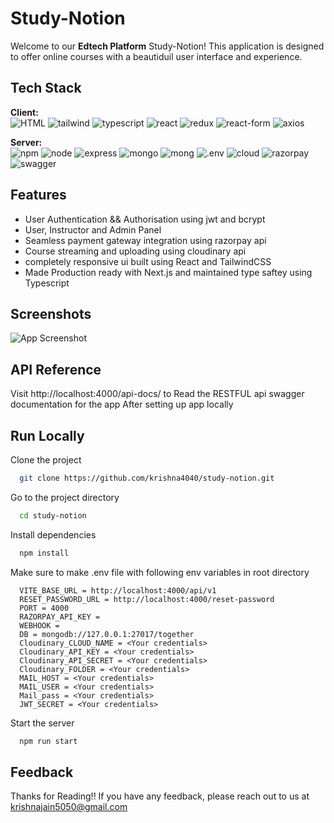 # Study-Notion

Welcome to our **Edtech Platform** Study-Notion! This application is designed to offer online courses with a beautiduil user interface and experience.


## Tech Stack

**Client:** <br/>
![HTML](https://img.shields.io/badge/HTML5-E34F26.svg?style=for-the-badge&logo=HTML5&logoColor=white)
![tailwind](https://img.shields.io/badge/Tailwind%20CSS-06B6D4.svg?style=for-the-badge&logo=Tailwind-CSS&logoColor=white)
![typescript](https://img.shields.io/badge/TypeScript-3178C6.svg?style=for-the-badge&logo=TypeScript&logoColor=white)
![react](https://img.shields.io/badge/React-61DAFB.svg?style=for-the-badge&logo=React&logoColor=black)
![redux](https://img.shields.io/badge/Redux-764ABC.svg?style=for-the-badge&logo=Redux&logoColor=white)
![react-form](https://img.shields.io/badge/React%20Hook%20Form-EC5990.svg?style=for-the-badge&logo=React-Hook-Form&logoColor=white)
![axios](https://img.shields.io/badge/Axios-5A29E4.svg?style=for-the-badge&logo=Axios&logoColor=white)

**Server:** <br/>
![npm](https://img.shields.io/badge/npm-CB3837.svg?style=for-the-badge&logo=npm&logoColor=white)
![node](https://img.shields.io/badge/tsnode-3178C6.svg?style=for-the-badge&logo=ts-node&logoColor=white)
![express](https://img.shields.io/badge/Express-000000.svg?style=for-the-badge&logo=Express&logoColor=white)
![mongo](https://img.shields.io/badge/MongoDB-47A248.svg?style=for-the-badge&logo=MongoDB&logoColor=white)
![mong](https://img.shields.io/badge/Mongoose-880000.svg?style=for-the-badge&logo=Mongoose&logoColor=white)
![.env](https://img.shields.io/badge/.ENV-ECD53F.svg?style=for-the-badge&logo=dotenv&logoColor=black)
![cloud](https://img.shields.io/badge/Cloudinary-3448C5.svg?style=for-the-badge&logo=Cloudinary&logoColor=white)
![razorpay](https://img.shields.io/badge/Razorpay-0C2451.svg?style=for-the-badge&logo=Razorpay&logoColor=white)
![swagger](https://img.shields.io/badge/Swagger-85EA2D.svg?style=for-the-badge&logo=Swagger&logoColor=black)

## Features

- User Authentication && Authorisation using jwt and bcrypt
- User, Instructor and Admin Panel
- Seamless payment gateway integration using razorpay api
- Course streaming and uploading using cloudinary api
- completely responsive ui built using React and TailwindCSS
- Made Production ready with Next.js and maintained type saftey using Typescript
## Screenshots

![App Screenshot](https://via.placeholder.com/468x300?text=App+Screenshot+Here)


## API Reference

Visit http://localhost:4000/api-docs/ to Read the RESTFUL api swagger documentation for the app After setting up app locally
## Run Locally

Clone the project

```bash
  git clone https://github.com/krishna4040/study-notion.git
```

Go to the project directory

```bash
  cd study-notion
```

Install dependencies

```bash
  npm install
```

Make sure to make .env file with following env variables in root directory

```
  VITE_BASE_URL = http://localhost:4000/api/v1
  RESET_PASSWORD_URL = http://localhost:4000/reset-password
  PORT = 4000
  RAZORPAY_API_KEY =
  WEBHOOK =  
  DB = mongodb://127.0.0.1:27017/together
  Cloudinary_CLOUD_NAME = <Your credentials>
  Cloudinary_API_KEY = <Your credentials>
  Cloudinary_API_SECRET = <Your credentials>
  Cloudinary_FOLDER = <Your credentials>
  MAIL_HOST = <Your credentials>
  MAIL_USER = <Your credentials>
  Mail_pass = <Your credentials>
  JWT_SECRET = <Your credentials>
```

Start the server

```bash
  npm run start
```


## Feedback

Thanks for Reading!! If you have any feedback, please reach out to us at krishnajain5050@gmail.com